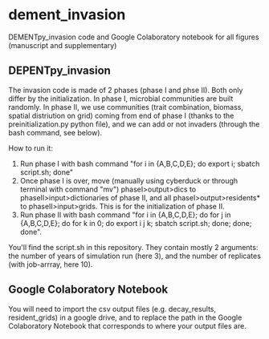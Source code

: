 # dement_invasion

DEMENTpy_invasion code and Google Colaboratory notebook for all figures (manuscript and supplementary)

## DEPENTpy_invasion 

The invasion code is made of 2 phases (phase I and phse II). Both only differ by the initialization. In phase I, microbial communities are built randomly. In phase II, we use communities (trait combination, biomass, spatial distriution on grid) coming from end of phase I (thanks to the preinitialization.py python file), and we can add or not invaders (through the bash command, see below).

How to run it:
1. Run phase I with bash command "for i in {A,B,C,D,E}; do export i; sbatch script.sh; done"
2. Once phase I is over, move (manually using cyberduck or through terminal with command "mv") phaseI>output>dics to phaseII>input>dictionaries of phase II, and all phaseI>output>residents* to phaseII>input>grids. This is for the initialization of phase II. 
3. Run phase II with bash command "for i in {A,B,C,D,E}; do for j in {A,B,C,D,E}; do for k in 0; do export i j k; sbatch script.sh; done; done; done".

You'll find the script.sh in this repository. They contain mostly 2 arguments: the number of years of simulation run (here 3), and the number of replicates (with job-arrray, here 10). 

## Google Colaboratory Notebook

You will need to import the csv output files (e.g. decay_results, resident_grids) in a google drive, and to replace the path in the Google Colaboratory Notebook that corresponds to where your output files are.
